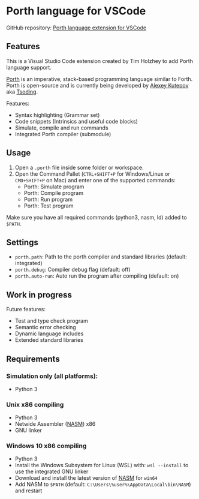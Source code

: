 # Porth language for VSCode

GitHub repository: [Porth language extension for VSCode](https://github.com/timholzhey/porth-language)

## Features

This is a Visual Studio Code extension created by Tim Holzhey to add Porth language support.

[Porth](https://github.com/tsoding/porth) is an imperative, stack-based programming language similar to Forth.
Porth is open-source and is currently being developed by [Alexey Kutepov](https://github.com/rexim) aka [Tsoding](https://www.youtube.com/c/Tsoding).

Features:
- Syntax highlighting (Grammar set)
- Code snippets (Intrinsics and useful code blocks)
- Simulate, compile and run commands
- Integrated Porth compiler (submodule)

## Usage

1. Open a `.porth` file inside some folder or workspace.
2. Open the Command Pallet (`CTRL+SHIFT+P` for Windows/Linux or `CMD+SHIFT+P` on Mac) and enter one of the supported commands:
    - Porth: Simulate program
    - Porth: Compile program
    - Porth: Run program
    - Porth: Test program

Make sure you have all required commands (python3, nasm, ld) added to `$PATH`.

## Settings

- `porth.path`: Path to the porth compiler and standard libraries (default: integrated)
- `porth.debug`: Compiler debug flag (default: off)
- `porth.auto-run`: Auto run the program after compiling (default: on)

## Work in progress

Future features:

- Test and type check program
- Semantic error checking
- Dynamic language includes
- Extended standard libraries

## Requirements

### Simulation only (all platforms):

- Python 3

### Unix x86 compiling

- Python 3
- Netwide Assembler ([NASM](https://www.nasm.us)) x86
- GNU linker

### Windows 10 x86 compiling

- Python 3
- Install the Windows Subsystem for Linux (WSL) with: `wsl --install` to use the integrated GNU linker
- Download and install the latest version of [NASM](https://www.nasm.us) for `win64`
- Add NASM to `$PATH` (default: `C:\Users\%user%\AppData\Local\bin\NASM`) and restart
